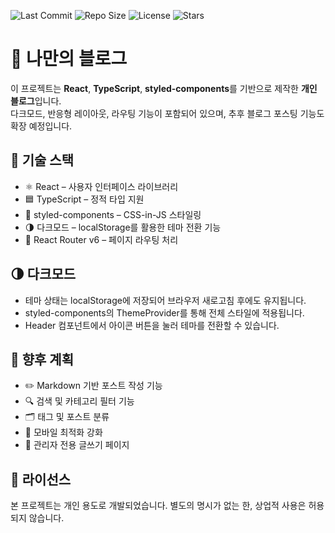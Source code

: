 ![Last Commit](https://img.shields.io/github/last-commit/BlueCool12/blue)
![Repo Size](https://img.shields.io/github/repo-size/BlueCool12/blue)
![License](https://img.shields.io/github/license/BlueCool12/blue)
![Stars](https://img.shields.io/github/stars/BlueCool12/blue?style=social)

# 📝 나만의 블로그

이 프로젝트는 **React**, **TypeScript**, **styled-components**를 기반으로 제작한 **개인 블로그**입니다.  
다크모드, 반응형 레이아웃, 라우팅 기능이 포함되어 있으며, 추후 블로그 포스팅 기능도 확장 예정입니다.

## 🔧 기술 스택

- ⚛️ React – 사용자 인터페이스 라이브러리  
- 🟦 TypeScript – 정적 타입 지원  
- 💅 styled-components – CSS-in-JS 스타일링  
- 🌗 다크모드 – localStorage를 활용한 테마 전환 기능  
- 🔀 React Router v6 – 페이지 라우팅 처리

## 🌗 다크모드

- 테마 상태는 localStorage에 저장되어 브라우저 새로고침 후에도 유지됩니다.
- styled-components의 ThemeProvider를 통해 전체 스타일에 적용됩니다.
- Header 컴포넌트에서 아이콘 버튼을 눌러 테마를 전환할 수 있습니다.

## 🚀 향후 계획

- ✏️ Markdown 기반 포스트 작성 기능
- 🔍 검색 및 카테고리 필터 기능
- 🗂 태그 및 포스트 분류
- 📱 모바일 최적화 강화
- 📝 관리자 전용 글쓰기 페이지

## 💬 라이선스

본 프로젝트는 개인 용도로 개발되었습니다.
별도의 명시가 없는 한, 상업적 사용은 허용되지 않습니다.